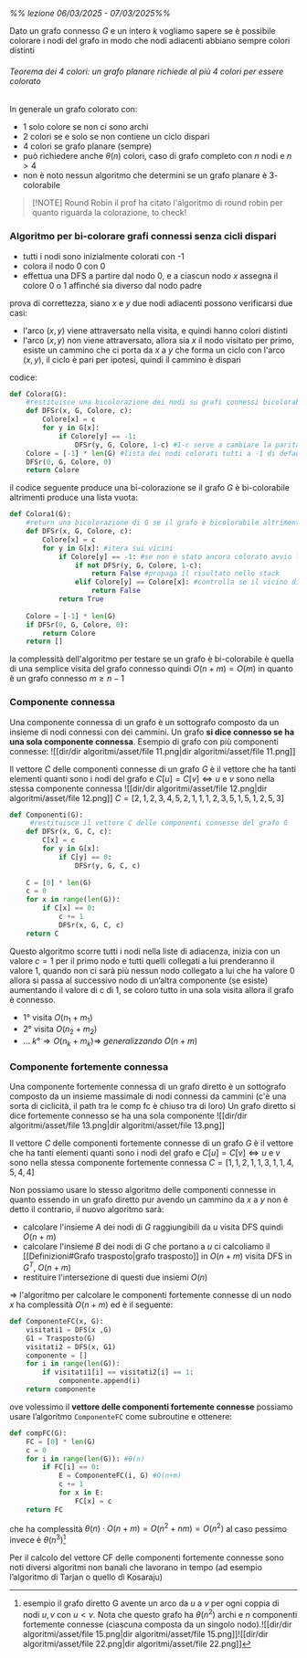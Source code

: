 *%% lezione 06/03/2025 - 07/03/2025%%*

Dato un grafo connesso $G$ e un intero $k$ vogliamo sapere se è possibile colorare i nodi del grafo in modo che nodi adiacenti abbiano sempre colori distinti

###### Teorema dei 4 colori: un grafo planare richiede al più 4 colori per essere colorato

In generale un grafo colorato con:
- $1$ solo colore se non ci sono archi 
- $2$ colori se e solo se non contiene un ciclo dispari
- 4 colori se grafo planare (sempre)
- può richiedere anche $\theta(n)$ colori, caso di grafo completo con $n$ nodi e $n>4$
- non è noto nessun algoritmo che determini se un grafo planare è $3$-colorabile


> [!NOTE] Round Robin
> il prof ha citato l'algoritmo di round robin per quanto riguarda la colorazione, to check!


### Algoritmo per bi-colorare grafi connessi senza cicli dispari
- tutti i nodi sono inizialmente colorati con -$1$
- colora il nodo $0$ con $0$
- effettua una DFS a partire dal nodo $0$, e a ciascun nodo $x$ assegna il colore $0$ o $1$ affinché sia diverso dal nodo padre

prova di correttezza, siano $x$ e $y$ due nodi adiacenti possono verificarsi due casi:
- l'arco $(x,y)$ viene attraversato nella visita, e quindi hanno colori distinti
- l'arco $(x,y)$ non viene attraversato, allora sia $x$ il nodo visitato per primo, esiste un cammino che ci porta da $x$ a $y$ che forma un ciclo con l'arco $(x,y)$, il ciclo è pari per ipotesi, quindi il cammino è dispari 

codice:
```python 
def Colora(G):
	#restituisce una bicolorazione dei nodi su grafi connessi bicolorabili
	def DFSr(x, G, Colore, c):
		Colore[x] = c
		for y in G[x]:
			if Colore[y] == -1:
				DFSr(y, G, Colore, 1-c) #1-c serve a cambiare la parità del colore
	Colore = [-1] * len(G) #lista dei nodi colorati tutti a -1 di default
	DFSr(0, G, Colore, 0)
	return Colore
```

il codice seguente produce una bi-colorazione se il grafo $G$ è bi-colorabile altrimenti produce una lista vuota:
```python 
def Colora1(G):
	#return una bicolorazione di G se il grafo è bicolorabile altrimenti una lista vuota 
	def DFSr(x, G, Colore, c):
		Colore[x] = c
		for y in G[x]: #itera sui vicini
			if Colore[y] == -1: #se non è stato ancora colorato avvio la ricorsione
				if not DFSr(y, G, Colore, 1-c): 
					return False #propaga il risultato nello stack
				elif Colore[y] == Colore[x]: #controlla se il vicino di x (già colorato) abbia lo stesso colore di x
					return False
			return True
 
	Colore = [-1] * len(G)
	if DFSr(0, G, Colore, 0):
		return Colore
	return []
```


la complessità dell'algoritmo per testare se un grafo è bi-colorabile è quella di una semplice visita del grafo connesso quindi $O(n+m)=O(m)$ in quanto è un grafo connesso $m\geq n-1$

### Componente connessa
Una componente connessa di un grafo è un sottografo composto da un insieme di nodi connessi con dei cammini. Un grafo **si dice connesso se ha una sola componente connessa**.
Esempio di grafo con più componenti connesse:
![[dir/dir algoritmi/asset/file 11.png|dir algoritmi/asset/file 11.png]]

Il vettore $C$ delle componenti connesse di un grafo $G$ è il vettore che ha tanti elementi quanti sono i nodi del grafo e $C[u]=C[v] \iff u$ e $v$ sono nella stessa componente connessa
![[dir/dir algoritmi/asset/file 12.png|dir algoritmi/asset/file 12.png]]
$C=[2,1,2,3,4,5,2,1,1,1,2,3,5,1,5,1,2,5,3]$

```python 
def Componenti(G):
	 #restituisce il vettore C delle componenti connesse del grafo G
	def DFSr(x, G, C, c):
		C[x] = c
		for y in G[x]:
			if C[y] == 0:
				DFSr(y, G, C, c)
 
	C = [0] * len(G)
	c = 0
	for x in range(len(G)):
		if C[x] == 0:
			c += 1
			DFSr(x, G, C, c)
	return C
```

Questo algoritmo scorre tutti i nodi nella liste di adiacenza, inizia con un valore $c=1$ per il primo nodo e tutti quelli collegati a lui prenderanno il valore $1$, quando non ci sarà più nessun nodo collegato a lui che ha valore $0$ allora si passa al successivo nodo di un’altra componente (se esiste) aumentando il valore di c di $1$, se coloro tutto in una sola visita allora il grafo è connesso.

- $1°$ visita $O(n_{1}+m_{1})$
- $2°$ visita $O(n_{2}+m_{2})$
- $\dots$ $k° \Rightarrow O(n_{k}+m_{k}) \Rightarrow \ generalizzando \  O(n+m)$
### Componente fortemente connessa
Una componente fortemente connessa di un grafo diretto è un sottografo composto da un insieme massimale di nodi connessi da cammini (c'è una sorta di ciclicità, il path tra le comp fc è chiuso tra di loro)
Un grafo diretto si dice fortemente connesso se ha una sola componente
![[dir/dir algoritmi/asset/file 13.png|dir algoritmi/asset/file 13.png]]

Il vettore $C$ delle componenti fortemente connesse di un grafo $G$ è il vettore che ha tanti elementi quanti sono i nodi del grafo e $C[u]=C[v] \iff u$ e $v$ sono nella stessa componente fortemente connessa
$C=[1,1,2,1,1,3,1,1,4,5,4,4]$

Non possiamo usare lo stesso algoritmo delle componenti connesse in quanto essendo in un grafo diretto pur avendo un cammino da $x$ a $y$ non è detto il contrario, il nuovo algoritmo sarà:

- calcolare l'insieme $A$ dei nodi di $G$ raggiungibili da $u$ 
	visita DFS quindi $O(n+m)$
- calcolare l'insieme $B$ dei nodi di $G$ che portano a $u$
	ci calcoliamo il [[Definizioni#Grafo trasposto|grafo trasposto]] in $O(n+m)$
	visita DFS in $G^T$, $O(n+m)$		
- restituire l'intersezione di questi due insiemi
	$O(n)$
	
$\Rightarrow$ l'algoritmo per calcolare le componenti fortemente connesse di un nodo $x$ ha complessità $O(n+m)$ ed è il seguente:
```python 
def ComponenteFC(x, G):
	visitati1 = DFS(x ,G)
	G1 = Trasposto(G)
	visitati2 = DFS(x, G1)
	componente = []
	for i in range(len(G)):
		if visitati1[i] == visitati2[i] == 1:
			componente.append(i)
	return componente
```

ove volessimo il **vettore delle componenti fortemente connesse** possiamo usare l’algoritmo `ComponenteFC` come subroutine e ottenere:
```python 
def compFC(G):
	FC = [0] * len(G)
	c = 0
	for i in range(len(G)): #θ(n)
		if FC[i] == 0:
			E = ComponenteFC(i, G) #O(n+m)
			c += 1
			for x in E:
				FC[x] = c
	return FC
```
che ha complessità $\theta(n)\cdot O(n+m)=O(n^2+nm)=O(n^2)$
al caso pessimo invece è $\theta(n^3)$[^1]

Per il calcolo del vettore CF delle componenti fortemente connesse sono noti diversi algoritmi non banali che lavorano in tempo (ad esempio l’algoritmo di Tarjan o quello di Kosaraju)

[^1]: esempio il grafo diretto G avente un arco da $u$ a $v$ per ogni coppia di nodi $u, v$ con $u<v$.
	Nota che questo grafo ha $\theta(n^2)$ archi e $n$ componenti fortemente connesse (ciascuna composta da un singolo nodo).![[dir/dir algoritmi/asset/file 15.png|dir algoritmi/asset/file 15.png]]![[dir/dir algoritmi/asset/file 22.png|dir algoritmi/asset/file 22.png]]